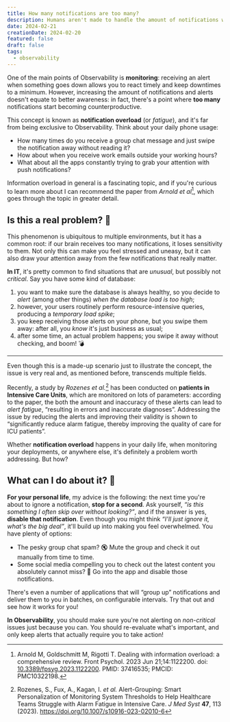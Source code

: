 ```yaml
---
title: How many notifications are too many?
description: Humans aren't made to handle the amount of notifications we receive nowadays. What's the real issue and how can you prevent it?
date: 2024-02-21
creationDate: 2024-02-20
featured: false
draft: false
tags:
  - observability
---
```


One of the main points of Observability is **monitoring**: receiving an alert when something goes down allows you to react timely and keep downtimes to a minimum. However, increasing the amount of notifications and alerts doesn't equate to better awareness: in fact, there's a point where **too many** notifications start becoming counterproductive.

This concept is known as **notification overload** (or _fatigue_), and it's far from being exclusive to Observability. Think about your daily phone usage:

- How many times do you receive a group chat message and just swipe the notification away without reading it?
- How about when you receive work emails outside your working hours?
- What about all the apps constantly trying to grab your attention with push notifications?

Information overload in general is a fascinating topic, and if you're curious to learn more about I can recommend the paper from _Arnold et al_[^overload], which goes through the topic in greater detail.

## Is this a real problem? 🫠

This phenomenon is ubiquitous to multiple environments, but it has a common root: if our brain receives too many notifications, it loses sensitivity to them. Not only this can make you feel stressed and uneasy, but it can also draw your attention away from the few notifications that really matter.

**In IT**, it's pretty common to find situations that are _unusual_, but possibly not _critical_. Say you have some kind of database:

1. you want to make sure the database is always healthy, so you decide to _alert_ (among other things) _when the database load is too high_;
2. however, your users routinely perform resource-intensive queries, producing a _temporary load spike_;
3. you keep receiving those alerts on your phone, but you swipe them away: after all, you _know_ it's just business as usual;
4. after some time, an actual problem happens; you swipe it away without checking, and boom! 💣

---

Even though this is a made-up scenario just to illustrate the concept, the issue is very real and, as mentioned before, transcends multiple fields.

Recently, a study by _Rozenes et al._[^icu] has been conducted on **patients in Intensive Care Units**, which are monitored on lots of parameters: according to the paper, the both the amount and inaccuracy of these alerts can lead to _alert fatigue_, “resulting in errors and inaccurate diagnoses”. Addressing the issue by reducing the alerts and improving their validity is shown to “significantly reduce alarm fatigue, thereby improving the quality of care for ICU patients”.

Whether **notification overload** happens in your daily life, when monitoring your deployments, or anywhere else, it's definitely a problem worth addressing. But how?

## What can I do about it? 🧐

**For your personal life**, my advice is the following: the next time you're about to ignore a notification, **stop for a second**. Ask yourself, _“is this something I often skip over without looking?”_, and if the answer is yes, **disable that notification**. Even though you might think _“I'll just ignore it, what's the big deal”_, it'll build up into making you feel overwhelmed. You have plenty of options:

- The pesky group chat spam? 🔇 Mute the group and check it out manually from time to time.
- Some social media compelling you to check out the latest content you absolutely cannot miss? 🔕 Go into the app and disable those notifications.

There's even a number of applications that will “group up” notifications and deliver them to you in batches, on configurable intervals. Try that out and see how it works for you!

**In Observability**, you should make sure you're not alerting on _non-critical_ issues just because you can. You should re-evaluate what's important, and only keep alerts that actually require you to take action!


[^overload]: Arnold M, Goldschmitt M, Rigotti T. Dealing with information overload: a comprehensive review. Front Psychol. 2023 Jun 21;14:1122200. doi: [10.3389/fpsyg.2023.1122200](https://doi.org/10.3389%2Ffpsyg.2023.1122200). PMID: 37416535; PMCID: PMC10322198.

[^icu]: Rozenes, S., Fux, A., Kagan, I. *et al.* Alert-Grouping: Smart Personalization of Monitoring System Thresholds to Help Healthcare Teams Struggle with Alarm Fatigue in Intensive Care. *J Med Syst* **47**, 113 (2023). https://doi.org/10.1007/s10916-023-02010-6
